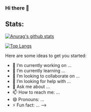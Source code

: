 ### Hi there 👋

<!--
**Skarlett/Skarlett** is a ✨ _special_ ✨ repository because its `README.md` (this file) appears on your GitHub profile.
-->


## Stats:
[![Anurag's github stats](https://github-readme-stats.vercel.app/api?username=skarlett&count_private=true&show_icons=true)](https://github.com/anuraghazra/github-readme-stats)

[![Top Langs](https://github-readme-stats.vercel.app/api/top-langs/?username=skarlett&count=5&hide=javascript,html,css&count_private=true)](https://github.com/anuraghazra/github-readme-stats)



Here are some ideas to get you started:

- 🔭 I’m currently working on ...
- 🌱 I’m currently learning ...
- 👯 I’m looking to collaborate on ...
- 🤔 I’m looking for help with ...
- 💬 Ask me about ...
- 📫 How to reach me: ...
- 😄 Pronouns: ...
- ⚡ Fun fact: ...
-->
